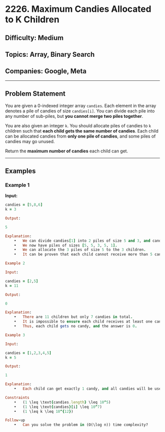# 2226. Maximum Candies Allocated to K Children

## **Difficulty:** Medium  
## **Topics:** Array, Binary Search  
## **Companies:** Google, Meta  

---

## **Problem Statement**

You are given a 0-indexed integer array `candies`. Each element in the array denotes a pile of candies of size `candies[i]`. You can divide each pile into any number of sub-piles, but **you cannot merge two piles together**.

You are also given an integer `k`. You should allocate piles of candies to `k` children such that **each child gets the same number of candies**. Each child can be allocated candies from **only one pile of candies**, and some piles of candies may go unused.

Return the **maximum number of candies** each child can get.

---

## **Examples**

### **Example 1**

**Input:**
```ruby
candies = [5,8,6]
k = 3

Output:

5

Explanation:
	•	We can divide candies[1] into 2 piles of size 5 and 3, and candies[2] into 2 piles of size 5 and 1.
	•	We now have piles of sizes [5, 5, 3, 5, 1].
	•	We can allocate the 3 piles of size 5 to the 3 children.
	•	It can be proven that each child cannot receive more than 5 candies.

Example 2

Input:

candies = [2,5]
k = 11

Output:

0

Explanation:
	•	There are 11 children but only 7 candies in total.
	•	It is impossible to ensure each child receives at least one candy.
	•	Thus, each child gets no candy, and the answer is 0.

Example 3

Input:

candies = [1,2,3,4,5]
k = 5

Output:

1

Explanation:
	•	Each child can get exactly 1 candy, and all candies will be used.

Constraints
	•	(1 \leq \text{candies.length} \leq 10^5)
	•	(1 \leq \text{candies}[i] \leq 10^7)
	•	(1 \leq k \leq 10^{12})

Follow-up
	•	Can you solve the problem in (O(\log n)) time complexity?

